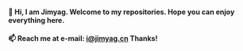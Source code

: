 
<!-- ### I Love <span style="color:red">❤</span> the DeepLearning<span style="color:white">🧠</span> and Computer Vision<span style="color:white">👀</span> -->

####  👋 Hi, I am **Jimyag**. Welcome to my repositories. Hope you can enjoy everything here.</br>

#### 📫 Reach me at e-mail: i@jimyag.cn  Thanks!


<!-- <b>
    <image src="https://github-readme-stats.vercel.app/api/top-langs/?username=jimyag&layout=compact&theme=tokyonight&hide=html" width=350></image>
</b>

<br></br>
<b>
   <image src="https://github-profile-trophy.vercel.app/?username=jimyag&theme=dracula" width=700></image>
</b> -->

